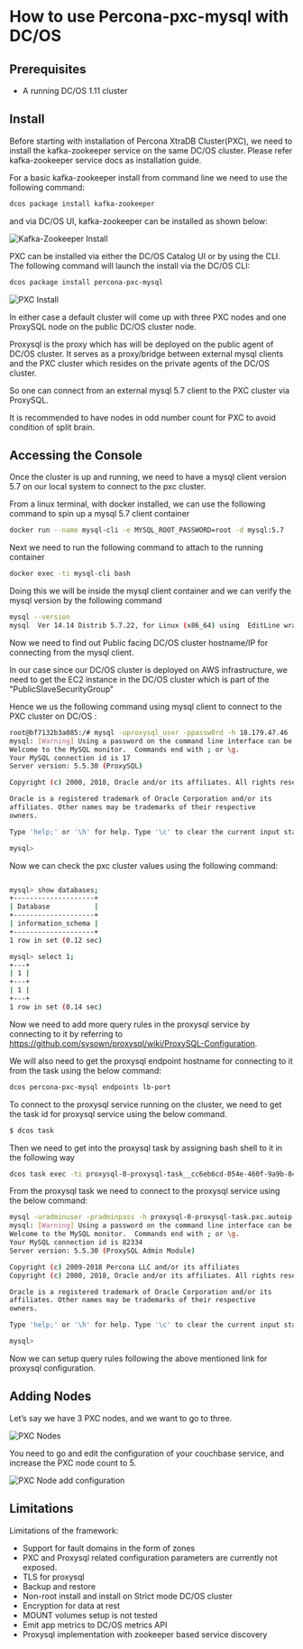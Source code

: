 # How to use Percona-pxc-mysql with DC/OS

## Prerequisites

* A running DC/OS 1.11 cluster

## Install

Before starting with installation of Percona XtraDB Cluster(PXC), we need to install the kafka-zookeeper service on the same DC/OS cluster. Please refer kafka-zookeeper service docs as installation guide.

For a basic kafka-zookeeper install from command line we need to use the following command:

```bash
dcos package install kafka-zookeeper
```

and via DC/OS UI, kafka-zookeeper can be installed as shown below:

![Kafka-Zookeeper Install](img/kafka-zookeeper-ui-install.png)

PXC can be installed via either the DC/OS Catalog UI or by using the CLI. The following command will launch the install via the DC/OS CLI:

```bash
dcos package install percona-pxc-mysql
```

![PXC Install](img/pxc_install.png)

In either case a default cluster will come up with three PXC nodes and one ProxySQL node on the public DC/OS cluster node.

Proxysql is the proxy which has will be deployed on the public agent of DC/OS cluster.
It serves as a proxy/bridge between external mysql clients and the PXC cluster which resides on the private agents of the DC/OS cluster.

So one can connect from an external mysql 5.7 client to the PXC cluster via ProxySQL.

It is recommended to have nodes in odd number count for PXC to avoid condition of split brain.


## Accessing the Console

Once the cluster is up and running, we need to have a mysql client version 5.7 on our local system to connect to the pxc cluster.

From a linux terminal, with docker installed, we can use the following command to spin up a mysql 5.7 client container

```bash
docker run --name mysql-cli -e MYSQL_ROOT_PASSWORD=root -d mysql:5.7
```

Next we need to run the following command to attach to the running container 


```bash
docker exec -ti mysql-cli bash
```

Doing this we will be inside the mysql client container and we can verify the mysql version by the following command 

```bash
mysql --version
mysql  Ver 14.14 Distrib 5.7.22, for Linux (x86_64) using  EditLine wrapper
```

Now we need to find out Public facing DC/OS cluster hostname/IP for connecting from the mysql client.

In our case since our DC/OS cluster is deployed on AWS infrastructure, we need to get the EC2 instance in the DC/OS cluster which is part of the "PublicSlaveSecurityGroup"

Hence we us the following command using mysql client to connect to the PXC cluster on DC/OS :

```bash
root@bf7132b3a085:/# mysql -uproxysql_user -ppassw0rd -h 18.179.47.46 -P 3306
mysql: [Warning] Using a password on the command line interface can be insecure.
Welcome to the MySQL monitor.  Commands end with ; or \g.
Your MySQL connection id is 17
Server version: 5.5.30 (ProxySQL)

Copyright (c) 2000, 2018, Oracle and/or its affiliates. All rights reserved.

Oracle is a registered trademark of Oracle Corporation and/or its
affiliates. Other names may be trademarks of their respective
owners.

Type 'help;' or '\h' for help. Type '\c' to clear the current input statement.

mysql> 

```

Now we can check the pxc cluster values using the following command:

```bash

mysql> show databases;
+--------------------+
| Database           |
+--------------------+
| information_schema |
+--------------------+
1 row in set (0.12 sec)

mysql> select 1;
+---+
| 1 |
+---+
| 1 |
+---+
1 row in set (0.14 sec)


```



Now we need to add more query rules in the proxysql service by connecting to it by referring to https://github.com/sysown/proxysql/wiki/ProxySQL-Configuration.  

We will also need to get the proxysql endpoint hostname for connecting to it from the task using the below command:

```bash
dcos percona-pxc-mysql endpoints lb-port
```

To connect to the proxysql service running on the cluster, we need to get the  task id for proxysql service using the below command.

```bash
$ dcos task
```
Then we need to get into the proxysql task by assigning bash shell to it in the following way

```bash
dcos task exec -ti proxysql-0-proxysql-task__cc6eb6cd-054e-460f-9a9b-842bda3930a4 bash
```

From the proxysql task we need to connect to the proxysql service using the below command:

```bash
mysql -uradminuser -pradminpass -h proxysql-0-proxysql-task.pxc.autoip.dcos.thisdcos.directory -P 6032
mysql: [Warning] Using a password on the command line interface can be insecure.
Welcome to the MySQL monitor.  Commands end with ; or \g.
Your MySQL connection id is 82334
Server version: 5.5.30 (ProxySQL Admin Module)

Copyright (c) 2009-2018 Percona LLC and/or its affiliates
Copyright (c) 2000, 2018, Oracle and/or its affiliates. All rights reserved.

Oracle is a registered trademark of Oracle Corporation and/or its
affiliates. Other names may be trademarks of their respective
owners.

Type 'help;' or '\h' for help. Type '\c' to clear the current input statement.

mysql>     
```
Now we can setup query rules following the above mentioned link for proxysql configuration.



## Adding Nodes

Let’s say we have 3 PXC nodes, and we want to go to three.

![PXC Nodes](img/PXC_Nodes.png)

You need to go and edit the configuration of your couchbase service, and increase the PXC node count to 5.

![PXC Node add configuration](img/PXC_add_nodes.png)


## Limitations

Limitations of the framework:

* Support for fault domains in the form of zones
* PXC and Proxysql related configuration parameters are currently not exposed. 
* TLS for proxysql
* Backup and restore
* Non-root install and install on Strict mode DC/OS cluster
* Encryption for data at rest
* MOUNT volumes setup is not tested
* Emit app metrics to DC/OS metrics API
* Proxysql implementation with zookeeper based service discovery 
